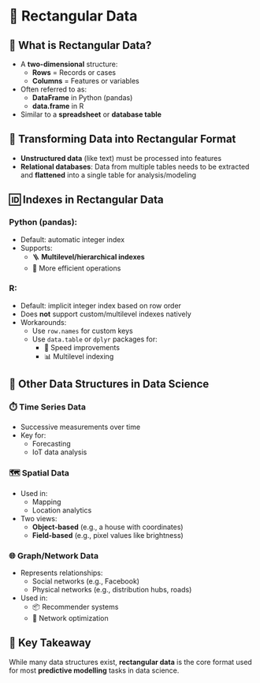 # 📐 Rectangular Data

## 🧾 What is Rectangular Data?
- A **two-dimensional** structure:
  - **Rows** = Records or cases
  - **Columns** = Features or variables
- Often referred to as:
  - **DataFrame** in Python (pandas)
  - **data.frame** in R
- Similar to a **spreadsheet** or **database table**

## 🔄 Transforming Data into Rectangular Format
- **Unstructured data** (like text) must be processed into features
- **Relational databases**: Data from multiple tables needs to be extracted and **flattened** into a single table for analysis/modeling

## 🆔 Indexes in Rectangular Data
### Python (pandas):
- Default: automatic integer index
- Supports:
  - 🪜 **Multilevel/hierarchical indexes**
  - 🧠 More efficient operations

### R:
- Default: implicit integer index based on row order
- Does **not** support custom/multilevel indexes natively
- Workarounds:
  - Use `row.names` for custom keys
  - Use `data.table` or `dplyr` packages for:
    - 💨 Speed improvements
    - 📊 Multilevel indexing

## 🧰 Other Data Structures in Data Science

### ⏱️ Time Series Data
- Successive measurements over time
- Key for:
  - Forecasting
  - IoT data analysis

### 🗺️ Spatial Data
- Used in:
  - Mapping
  - Location analytics
- Two views:
  - **Object-based** (e.g., a house with coordinates)
  - **Field-based** (e.g., pixel values like brightness)

### 🌐 Graph/Network Data
- Represents relationships:
  - Social networks (e.g., Facebook)
  - Physical networks (e.g., distribution hubs, roads)
- Used in:
  - 📦 Recommender systems
  - 🔁 Network optimization

## 🎯 Key Takeaway
While many data structures exist, **rectangular data** is the core format used for most **predictive modelling** tasks in data science.
